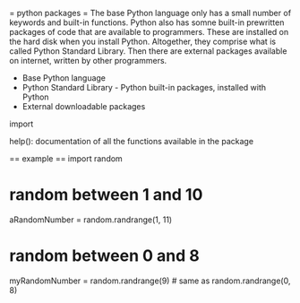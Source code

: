 = python packages =
The base Python language only has a small number of keywords and built-in functions. Python also has somne built-in prewritten packages of code that are available to programmers. These are installed on the hard disk when you install Python. Altogether, they comprise what is called Python Standard Library. Then there are external packages available on internet, written by other programmers.

- Base Python language
- Python Standard Library - Python built-in packages, installed with Python
- External downloadable packages

import <packageName>

help(<packageName>): documentation of all the functions available in the package

== example ==
import random

# random between 1 and 10
aRandomNumber = random.randrange(1, 11)
# random between 0 and 8
myRandomNumber = random.randrange(9) # same as random.randrange(0, 8)


